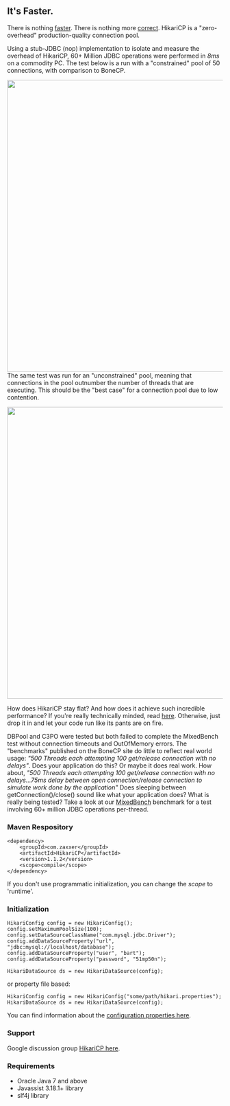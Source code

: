 ## It's Faster. ##
There is nothing [faster](https://github.com/brettwooldridge/HikariCP/wiki/Benchmarks).  There is
nothing more [correct](https://github.com/brettwooldridge/HikariCP/wiki/Correctness).  HikariCP is a "zero-overhead"
production-quality connection pool.

Using a stub-JDBC (nop) implementation to isolate and measure the overhead of HikariCP, 60+ Million JDBC operations
were performed in *8ms* on a commodity PC.  The test below is a run with a "constrained" pool of 50 connections,
with comparison to BoneCP.

<a href="http://github.com/brettwooldridge/HikariCP/wiki/50Connection_MixedBench.png"><img src="http://github.com/brettwooldridge/HikariCP/wiki/50Connection_MixedBench.png" width="680"/></a>
The same test was run for an "unconstrained" pool, meaning that connections in the pool outnumber the number of
threads that are executing.  This should be the "best case" for a connection pool due to low contention.

<a href="http://github.com/brettwooldridge/HikariCP/wiki/Unconstrained_MixedBench.png"><img src="http://github.com/brettwooldridge/HikariCP/wiki/Unconstrained_MixedBench.png" width="680"/></a>


How does HikariCP stay flat?  And how does it achieve such incredible performance?  If you're really technically
minded, read [here](https://github.com/brettwooldridge/HikariCP/wiki/Down-the-Rabbit-Hole).  Otherwise, just drop it
in and let your code run like its pants are on fire.

DBPool and C3PO were tested but both failed to complete the MixedBench test without connection timeouts and OutOfMemory errors.
The "benchmarks" published on the BoneCP site do little to reflect real world usage: *"500 Threads each attempting 100 get/release
connection with no delays"*.  Does your application do this?  Or maybe it does real work.  How about, *"500 Threads each attempting
100 get/release connection with no delays...75ms delay between open connection/release connection to simulate work done by the
application"* Does sleeping between getConnection()/close() sound like what your application does?  What is really being tested?
Take a look at our [MixedBench](https://github.com/brettwooldridge/HikariCP/wiki/Benchmarks) benchmark for a test involving
60+ million JDBC operations per-thread.

### Maven Respository ###
    <dependency>
        <groupId>com.zaxxer</groupId>
        <artifactId>HikariCP</artifactId>
        <version>1.1.2</version>
        <scope>compile</scope>
    </dependency>

If you don't use programmatic initialization, you can change the *scope* to 'runtime'.

### Initialization ###
    HikariConfig config = new HikariConfig();
    config.setMaximumPoolSize(100);
    config.setDataSourceClassName("com.mysql.jdbc.Driver");
    config.addDataSourceProperty("url", "jdbc:mysql://localhost/database");
    config.addDataSourceProperty("user", "bart");
    config.addDataSourceProperty("password", "51mp50n");

    HikariDataSource ds = new HikariDataSource(config);


or property file based:

    HikariConfig config = new HikariConfig("some/path/hikari.properties");
    HikariDataSource ds = new HikariDataSource(config);

You can find information about the [configuration properties here](https://github.com/brettwooldridge/HikariCP#configuration-knobs-baby).

### Support ###
Google discussion group [HikariCP here](https://groups.google.com/d/forum/hikari-cp).

### Requirements ###
* Oracle Java 7 and above
* Javassist 3.18.1+ library
* slf4j library
